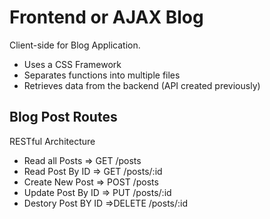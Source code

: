 # Frontend or AJAX Blog
Client-side for Blog Application.

* Uses a CSS Framework
* Separates functions into multiple files
* Retrieves data from the backend (API created previously)

## Blog Post Routes
RESTful Architecture

* Read all Posts     => GET /posts
* Read Post By ID    => GET /posts/:id
* Create New Post    => POST /posts
* Update Post By ID  => PUT /posts/:id
* Destory Post BY ID =>DELETE /posts/:id